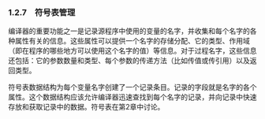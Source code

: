 ### 1.2.7　符号表管理

编译器的重要功能之一是记录源程序中使用的变量的名字，并收集和每个名字的各种属性有关的信息。这些属性可以提供一个名字的存储分配、它的类型、作用域（即在程序的哪些地方可以使用这个名字的值）等信息。对于过程名字，这些信息还包括：它的参数数量和类型、每个参数的传递方法（比如传值或传引用）以及返回类型。

符号表数据结构为每个变量名字创建了一个记录条目。记录的字段就是名字的各个属性。这个数据结构应该允许编译器迅速查找到每个名字的记录，并向记录中快速存放和获取记录中的数据。符号表在第2章中讨论。